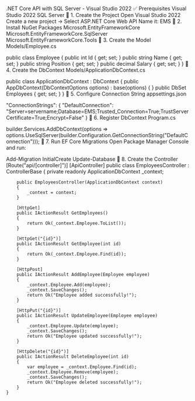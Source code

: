 .NET Core API with SQL Server - Visual Studio 2022
✅ Prerequisites
Visual Studio 2022
SQL Server
🔹 1. Create the Project
Open Visual Studio 2022
Create a new project → Select ASP.NET Core Web API
Name it: EMS
🔹 2. Install NuGet Packages
Microsoft.EntityFrameworkCore
Microsoft.EntityFrameworkCore.SqlServer
Microsoft.EntityFrameworkCore.Tools
🔹 3. Create the Model
Models/Employee.cs

public class Employee
{
	public int Id { get; set; }
	public string Name { get; set; }
	public string Position { get; set; }
	public decimal Salary { get; set; }
}
🔹 4. Create the DbContext
Models/ApplicationDbContext.cs

public class ApplicationDbContext : DbContext
{
	public AppDbContext(DbContextOptions<ApplicationDbContext> options) : base(options) { }
	public DbSet<Employee> Employees { get; set; }
}
🔹 5. Configure Connection String
appsettings.json

"ConnectionStrings": {
"DefaultConnection": "Server=servername;Database=EMS;Trusted_Connection=True;TrustServerCertificate=True;Encrypt=False"
}
🔹 6. Register DbContext
Program.cs

builder.Services.AddDbContext<ApplicationDbContext>(options =>
	options.UseSqlServer(builder.Configuration.GetConnectionString("DefaultConnection")));
🔹 7. Run EF Core Migrations
Open Package Manager Console and run:

Add-Migration InitialCreate
Update-Database
🔹 8. Create the Controller
[Route("api/[controller]")]
    [ApiController]
    public class EmployeesController : ControllerBase
    {
        private readonly ApplicationDbContext _context;

        public EmployeesController(ApplicationDbContext context)
        {
            _context = context;
        }

        [HttpGet]
        public IActionResult GetEmployees()
        {
            return Ok(_context.Employee.ToList());
        }

        [HttpGet("{id}")]
        public IActionResult GetEmployee(int id)
        {
            return Ok(_context.Employee.Find(id));
        }

        [HttpPost]
        public IActionResult AddEmployee(Employee employee)
        {
            _context.Employee.Add(employee);
            _context.SaveChanges();
            return Ok("Employee added successfully!");
        }

        [HttpPut("{id}")]
        public IActionResult UpdateEmployee(Employee employee)
        {
            _context.Employee.Update(employee);
            _context.SaveChanges();
            return Ok("Employee updated successfully!");
        }

        [HttpDelete("{id}")]
        public IActionResult DeleteEmployee(int id)
        {
            var employee = _context.Employee.Find(id);
            _context.Employee.Remove(employee);
            _context.SaveChanges();
            return Ok("Employee deleted successfully!");
        }
    }

